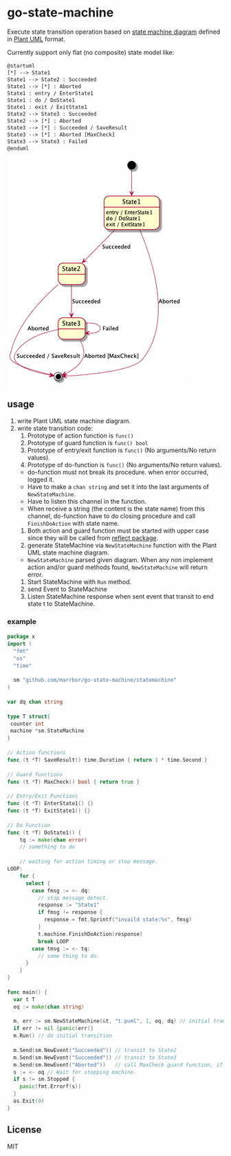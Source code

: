 # go-state-machine

Execute state transition operation based on [state machine diagram](https://plantuml.com/state-diagram) defined in [Plant UML](https://plantuml.com/) format.

Currently support only flat (no composite) state model like:

```puml
@startuml
[*] --> State1
State1 --> State2 : Succeeded
State1 --> [*] : Aborted
State1 : entry / EnterState1
State1 : do / DoState1
State1 : exit / ExitState1
State2 --> State3 : Succeeded
State2 --> [*] : Aborted
State3 --> [*] : Succeeded / SaveResult
State3 --> [*] : Aborted [MaxCheck]
State3 --> State3 : Failed
@enduml
```

![](./test1.png)

## usage
1. write Plant UML state machine diagram.
1. write state transition code:
    1. Prototype of action function is `func()`
    1. Prototype of guard function is `func() bool`
    1. Prototype of entry/exit function is `func()` (No arguments/No return values).
    1. Prototype of do-function is `func()` (No arguments/No return values).
      - do-function must not break its procedure. when error occurred, logged it.
      - Have to make a `chan string` and set it into the last arguments of `NewStateMachine`.
      - Have to listen this channel in the function.
      - When receive a string (the content is the state name) from this channel, do-function have to do closing procedure and call `FinishDoAction` with state name.
    1. Both action and guard function must be started with upper case since they will be called from [reflect package](https://golang.org/pkg/reflect/).
    1. generate StateMachine via `NewStateMachine` function with the Plant UML state machine diagram.
      - `NewStateMachine` parsed given diagram. When any non implement action and/or guard methods found, `NewStateMachine` will return error.
    1. Start StateMachine with `Run` method.
    1. send Event to StateMachine
    1. Listen StateMachine response when sent event that transit to end state t to StateMachine.

### example

```go
package x
import (
  "fmt"
  "os"
  "time"

  sm "github.com/marrbor/go-state-machine/statemachine"
)

var dq chan string

type T struct{
 counter int
 machine *sm.StateMachine
}

// Action functions
func (t *T) SaveResult() time.Duration { return 1 * time.Second }

// Guard functions
func (t *T) MaxCheck() bool { return true }

// Entry/Exit Functions
func (t *T) EnterState1() {}
func (t *T) ExitState1() {}

// Do Function
func (t *T) DoState1() {
    tq := make(chan error)
    // something to do

    // waiting for action timing or stop message.
LOOP:
    for {
      select {
        case fmsg := <- dq:
          // stop message detect.
  	      response := "State1"
	      if fmsg != response {
	  	    response = fmt.Sprintf("invaild state:%s", fmsg)
	      }
	      t.machine.FinishDoAction(response)
  	      break LOOP
        case tmsg := <- tq:
          // some thing to do. 
      }
    }
}

func main() {
  var t T
  oq := make(chan string)

  m, err := sm.NewStateMachine(&t, "t.puml", 1, oq, dq) // initial transit to State1
  if err != nil {panic(err)}
  m.Run() // do initial transition

  m.Send(sm.NewEvent("Succeeded")) // transit to State2
  m.Send(sm.NewEvent("Succeeded")) // transit to State3
  m.Send(sm.NewEvent("Aborted"))   // call MaxCheck guard function, if MaxCheck returns true, transit to EndState. 
  s := <- oq // Wait for stopping machine.
  if s != sm.Stopped {
    panic(fmt.Errorf(s))
  }
  os.Exit(0)
}
```

## License
MIT
